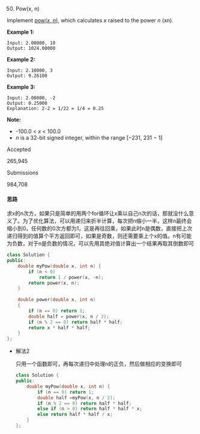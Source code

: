 50. Pow(x, n)

Implement [pow(*x*, *n*)](http://www.cplusplus.com/reference/valarray/pow/), which calculates *x* raised to the power *n* (xn).

**Example 1:**

```
Input: 2.00000, 10
Output: 1024.00000
```

**Example 2:**

```
Input: 2.10000, 3
Output: 9.26100
```

**Example 3:**

```
Input: 2.00000, -2
Output: 0.25000
Explanation: 2-2 = 1/22 = 1/4 = 0.25
```

**Note:**

- -100.0 < *x* < 100.0
- *n* is a 32-bit signed integer, within the range [−231, 231 − 1]

Accepted

265,945

Submissions

984,708

#### 思路

求x的n次方，如果只是简单的用两个for循环让x乘以自己n次的话，那就没什么意义了。为了优化算法，可以用递归来折半计算，每次把n缩小一半，这样n最终会缩小到0，任何数的0次方都为1，这是再往回乘，如果此时n是偶数，直接把上次递归得到的值算个平方返回即可，如果是奇数，则还需要乘上个x的值。n有可能为负数，对于n是负数的情况，可以先用其绝对值计算出一个结果再取其倒数即可

```c++
class Solution {
public:
    double myPow(double x, int n) {
        if (n < 0)
            return 1 / power(x, -n);
        return power(x, n);
    }
    
    double power(double x, int n)
    {
        if (n == 0) return 1;
        double half = power(x, n / 2);
        if (n % 2 == 0) return half * half;
        return x * half * half;
    }
};
```



- 解法2

  只用一个函数即可，再每次递归中处理n的正负，然后做相应的变换即可

  ```c++
  class Solution {
  public:
      double myPow(double x, int n) {
          if (n == 0) return 1;
          double half =myPow(x, n / 2);
          if (n % 2 == 0) return half * half;
          else if (n > 0) return half * half * x;
          else return half * half / x;
      }
  };
  ```


